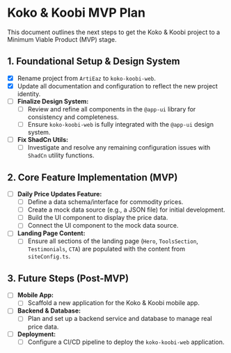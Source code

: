 # Koko & Koobi MVP Plan

This document outlines the next steps to get the Koko & Koobi project to a Minimum Viable Product (MVP) stage.

## 1. Foundational Setup & Design System

- [x] Rename project from `ArtiEaz` to `koko-koobi-web`.
- [x] Update all documentation and configuration to reflect the new project identity.
- [ ] **Finalize Design System:**
    - [ ] Review and refine all components in the `@app-ui` library for consistency and completeness.
    - [ ] Ensure `koko-koobi-web` is fully integrated with the `@app-ui` design system.
- [ ] **Fix ShadCn Utils:**
    - [ ] Investigate and resolve any remaining configuration issues with `ShadCn` utility functions.

## 2. Core Feature Implementation (MVP)

- [ ] **Daily Price Updates Feature:**
    - [ ] Define a data schema/interface for commodity prices.
    - [ ] Create a mock data source (e.g., a JSON file) for initial development.
    - [ ] Build the UI component to display the price data.
    - [ ] Connect the UI component to the mock data source.
- [ ] **Landing Page Content:**
    - [ ] Ensure all sections of the landing page (`Hero`, `ToolsSection`, `Testimonials`, `CTA`) are populated with the content from `siteConfig.ts`.

## 3. Future Steps (Post-MVP)

- [ ] **Mobile App:**
    - [ ] Scaffold a new application for the Koko & Koobi mobile app.
- [ ] **Backend & Database:**
    - [ ] Plan and set up a backend service and database to manage real price data.
- [ ] **Deployment:**
    - [ ] Configure a CI/CD pipeline to deploy the `koko-koobi-web` application.